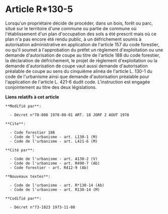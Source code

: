 # Article R*130-5

Lorsqu'un propriétaire décide de procéder, dans un bois, forêt ou parc, situé sur le territoire d'une commune ou partie de
commune où l'établissement d'un plan d'occupation des sols a été prescrit mais où ce plan n'a pas encore été rendu public, à
un défrichement soumis à autorisation administrative en application de l'article 157 du code forestier, ou qu'il soumet à
l'approbation du préfet un règlement d'exploitation ou une demande d'autorisation de coupe au titre de l'article 188 du code
forestier, la déclaration de défrichement, le projet de règlement d'exploitation ou la demande d'autorisation de coupe vaut
aussi demande d'autorisation préalable de coupe au sens du cinquième alinéa de l'article L. 130-1 du code de l'urbanisme
ainsi que demande d'autorisation préalable pour l'application de l'article L. 421-6 dudit code. L'instruction est engagée
conjointement au titre des deux législations.

**Liens relatifs à cet article**

	**Modifié par**:

	  - Décret n°78-808 1978-08-01 ART. 18 JORF 2 AOUT 1978

	**Cite**:

	  - Code forestier 188
	  - Code de l'urbanisme - art. L130-1 (M)
	  - Code de l'urbanisme - art. L421-6 (M)

	**Cité par**:

	  - Code de l'urbanisme - art. A130-2 (V)
	  - Code de l'urbanisme - art. R490-7 (Ab)
	  - Code forestier - art. R412-9 (Ab)

	**Nouveaux textes**:

	  - Code de l'urbanisme - art. R*130-14 (Ab)
	  - Code de l'urbanisme - art. R130-14 (M)

	**Codifié par**:

	  - Décret n°73-1023 1973-11-08
